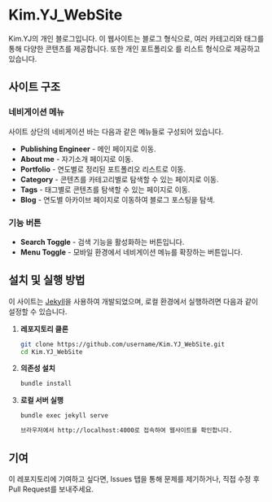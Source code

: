 # Kim.YJ_WebSite

Kim.YJ의 개인 블로그입니다. 이 웹사이트는 블로그 형식으로, 여러 카테고리와 태그를 통해 다양한 콘텐츠를 제공합니다.
또한 개인 포트폴리오 를 리스트 형식으로 제공하고 있습니다.

## 사이트 구조

### 네비게이션 메뉴
사이트 상단의 네비게이션 바는 다음과 같은 메뉴들로 구성되어 있습니다.

- **Publishing Engineer** - 메인 페이지로 이동.
- **About me** - 자기소개 페이지로 이동.
- **Portfolio** - 연도별로 정리된 포트폴리오 리스트로 이동.
- **Category** - 콘텐츠를 카테고리별로 탐색할 수 있는 페이지로 이동.
- **Tags** - 태그별로 콘텐츠를 탐색할 수 있는 페이지로 이동.
- **Blog** - 연도별 아카이브 페이지로 이동하여 블로그 포스팅을 탐색.

### 기능 버튼
- **Search Toggle** - 검색 기능을 활성화하는 버튼입니다.
- **Menu Toggle** - 모바일 환경에서 네비게이션 메뉴를 확장하는 버튼입니다.

## 설치 및 실행 방법

이 사이트는 [Jekyll](https://jekyllrb.com/)을 사용하여 개발되었으며, 로컬 환경에서 실행하려면 다음과 같이 설정할 수 있습니다.

1. **레포지토리 클론**
   ```bash
   git clone https://github.com/username/Kim.YJ_WebSite.git
   cd Kim.YJ_WebSite

2. **의존성 설치**
   ```bash
   bundle install

3. **로컬 서버 실행**
   ```bash
   bundle exec jekyll serve

   브라우저에서 http://localhost:4000로 접속하여 웹사이트를 확인합니다.


## 기여

이 레포지토리에 기여하고 싶다면, Issues 탭을 통해 문제를 제기하거나, 직접 수정 후 Pull Request를 보내주세요.
